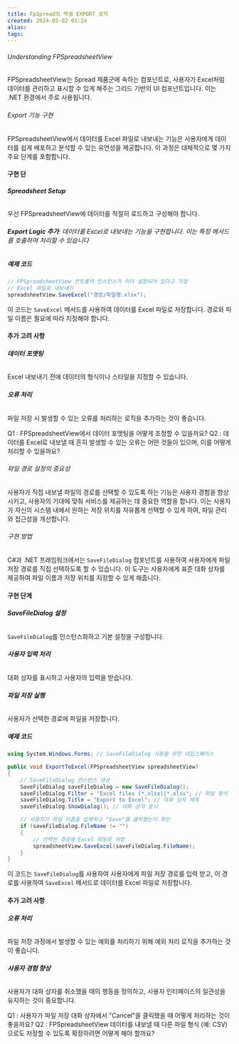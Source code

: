 ```yaml
---
title: FpSpread의 엑셀 EXPORT 로직
created: 2024-05-02 01:24
alias:
tags:
---
```

###### Understanding FPSpreadsheetView
FPSpreadsheetView는 Spread 제품군에 속하는 컴포넌트로, 
사용자가 Excel처럼 데이터를 관리하고 표시할 수 있게 해주는 그리드 기반의 UI 컴포넌트입니다. 이는 .NET 환경에서 주로 사용됩니다.

###### Export 기능 구현
FPSpreadsheetView에서 데이터를 Excel 파일로 내보내는 기능은 사용자에게 데이터를 쉽게 배포하고 분석할 수 있는 유연성을 제공합니다. 
이 과정은 대체적으로 몇 가지 주요 단계를 포함합니다.

#### 구현 단
###### **Spreadsheet Setup** 
우선 FPSpreadsheetView에 데이터를 적절히 로드하고 구성해야 합니다.
###### **Export Logic 추가**: 데이터를 Excel로 내보내는 기능을 구현합니다. 이는 특정 메서드를 호출하여 처리할 수 있습니다
##### 예제 코드
```csharp
// FPSpreadsheetView 컨트롤의 인스턴스가 이미 설정되어 있다고 가정
// Excel 파일로 내보내기
spreadsheetView.SaveExcel("경로/파일명.xlsx");
```

이 코드는 `SaveExcel` 메서드를 사용하여 
데이터를 Excel 파일로 저장합니다. 
경로와 파일 이름은 필요에 따라 지정해야 합니다.

#### 추가 고려 사항
###### **데이터 포맷팅**
Excel 내보내기 전에 데이터의 형식이나 스타일을 지정할 수 있습니다.
###### **오류 처리**
파일 저장 시 발생할 수 있는 오류를 처리하는 로직을 추가하는 것이 좋습니다.

Q1 : FPSpreadsheetView에서 데이터 포맷팅을 어떻게 조정할 수 있을까요?
Q2 : 데이터를 Excel로 내보낼 때 흔히 발생할 수 있는 오류는 어떤 것들이 있으며, 이를 어떻게 처리할 수 있을까요?

###### 파일 경로 설정의 중요성
사용자가 직접 내보낼 파일의 경로를 선택할 수 있도록 하는 기능은 
사용자 경험을 향상시키고, 
사용자의 기대에 맞춰 서비스를 제공하는 데 중요한 역할을 합니다. 
이는 사용자가 자신의 시스템 내에서 
원하는 저장 위치를 자유롭게 선택할 수 있게 하여, 
파일 관리와 접근성을 개선합니다.

###### 구현 방법
C#과 .NET 프레임워크에서는 
`SaveFileDialog` 컴포넌트를 사용하여 
사용자에게 파일 저장 경로를 직접 선택하도록 할 수 있습니다. 
이 도구는 사용자에게 표준 대화 상자를 제공하여 
파일 이름과 저장 위치를 지정할 수 있게 해줍니다.

#### 구현 단계
###### **SaveFileDialog 설정**
`SaveFileDialog`를 인스턴스화하고 기본 설정을 구성합니다.
###### **사용자 입력 처리**
대화 상자를 표시하고 사용자의 입력을 받습니다.
###### **파일 저장 실행**
사용자가 선택한 경로에 파일을 저장합니다.

##### 예제 코드
```csharp
using System.Windows.Forms; // SaveFileDialog 사용을 위한 네임스페이스

public void ExportToExcel(FPSpreadsheetView spreadsheetView)
{
    // SaveFileDialog 인스턴스 생성
    SaveFileDialog saveFileDialog = new SaveFileDialog();
    saveFileDialog.Filter = "Excel files (*.xlsx)|*.xlsx"; // 파일 형식 필터
    saveFileDialog.Title = "Export to Excel"; // 대화 상자 제목
    saveFileDialog.ShowDialog(); // 대화 상자 표시

    // 사용자가 파일 이름을 입력하고 "Save"를 클릭했는지 확인
    if (saveFileDialog.FileName != "")
    {
        // 선택된 경로에 Excel 파일로 저장
        spreadsheetView.SaveExcel(saveFileDialog.FileName);
    }
}
```

이 코드는 `SaveFileDialog`를 사용하여 
사용자에게 파일 저장 경로를 입력 받고, 
이 경로를 사용하여 `SaveExcel` 메서드로 데이터를 Excel 파일로 저장합니다.
#### 추가 고려 사항
###### **오류 처리**
파일 저장 과정에서 발생할 수 있는 예외를 처리하기 위해 예외 처리 로직을 추가하는 것이 좋습니다.
###### **사용자 경험 향상**
사용자가 대화 상자를 취소했을 때의 행동을 정의하고, 사용자 인터페이스의 일관성을 유지하는 것이 중요합니다.

Q1 : 사용자가 파일 저장 대화 상자에서 "Cancel"을 클릭했을 때 어떻게 처리하는 것이 좋을까요?
Q2 : FPSpreadsheetView 데이터를 내보낼 때 다른 파일 형식 (예: CSV)으로도 저장할 수 있도록 확장하려면 어떻게 해야 할까요?


